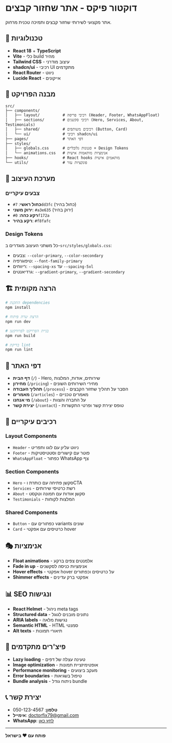 # דוקטור פיקס - אתר שחזור קבצים

אתר מקצועי לשירותי שחזור קבצים ותמיכה טכנית מרחוק.

## 🚀 טכנולוגיות

- **React 18** + **TypeScript**
- **Vite** - כלי build מהיר
- **Tailwind CSS** - עיצוב מודרני
- **shadcn/ui** - רכיבי UI מתקדמים
- **React Router** - ניווט
- **Lucide React** - אייקונים

## 📁 מבנה הפרויקט

```
src/
├── components/
│   ├── layout/          # רכיבי פריסה (Header, Footer, WhatsAppFloat)
│   ├── sections/        # רכיבי סקשנים (Hero, Services, About, Testimonials)
│   ├── shared/          # רכיבים משותפים (Button, Card)
│   └── ui/              # רכיבי shadcn/ui
├── pages/               # דפי האתר
├── styles/
│   ├── globals.css      # סגנונות גלובליים + Design Tokens
│   └── animations.css   # אנימציות מותאמות אישית
├── hooks/               # React hooks מותאמים אישית
└── utils/               # פונקציות עזר
```

## 🎨 מערכת העיצוב

### צבעים עיקריים
- **כחול ראשי**: `#7dd3fc` (כחול בהיר)
- **ירוק משני**: `#a3e635` (ירוק בהיר)
- **רקע כהה**: `#0f172a`
- **רקע בהיר**: `#f8fafc`

### Design Tokens
כל משתני העיצוב מוגדרים ב-`src/styles/globals.css`:
- צבעים: `--color-primary`, `--color-secondary`
- טיפוגרפיה: `--font-family-primary`
- ריווחים: `--spacing-xs` עד `--spacing-5xl`
- גרדיאנטים: `--gradient-primary`, `--gradient-secondary`

## 🏗️ הרצה מקומית

```bash
# התקנת dependencies
npm install

# הרצת שרת פיתוח
npm run dev

# בניית הפרויקט לפרודקשן
npm run build

# בדיקת lint
npm run lint
```

## 📱 דפי האתר

- **דף הבית** (`/`) - Hero, שירותים, אודות, המלצות
- **מחירון** (`/pricing`) - מחירי השירותים השונים
- **תהליך העבודה** (`/process`) - הסבר על תהליך שחזור הקבצים
- **מאמרים** (`/articles`) - מאמרים טכניים
- **מי אנחנו** (`/about`) - על החברה והצוות
- **יצירת קשר** (`/contact`) - טופס יצירת קשר ופרטי התקשרות

## 🔧 רכיבים עיקריים

### Layout Components
- `Header` - ניווט עליון עם לוגו ותפריט
- `Footer` - פוטר עם קישורים וסטטיסטיקות
- `WhatsAppFloat` - כפתור WhatsApp צף

### Section Components
- `Hero` - סקשן פתיחה עם כותרת וCTA
- `Services` - רשת כרטיסי שירותים
- `About` - סקשן אודות עם תמונה וטקסט
- `Testimonials` - המלצות לקוחות

### Shared Components
- `Button` - כפתורים עם variants שונים
- `Card` - כרטיסים עם אפקטי hover

## 🎭 אנימציות

- **Float animations** - אלמנטים צפים ברקע
- **Fade in up** - אנימציות כניסה לסקשנים
- **Hover effects** - אפקטי hover על כרטיסים וכפתורים
- **Shimmer effects** - אפקטי ברק עדינים

## 📊 SEO ונגישות

- **React Helmet** - ניהול meta tags
- **Structured data** - נתונים מובנים לגוגל
- **ARIA labels** - נגישות מלאה
- **Semantic HTML** - HTML סמנטי
- **Alt texts** - תיאורי תמונות

## 🚀 פיצ'רים מתקדמים

- **Lazy loading** - טעינה עצלה של דפים
- **Image optimization** - אופטימיזציית תמונות
- **Performance monitoring** - מעקב ביצועים
- **Error boundaries** - טיפול בשגיאות
- **Bundle analysis** - ניתוח גודל bundle

## 📞 יצירת קשר

- **טלפון**: 050-123-4567
- **אימייל**: doctorfix79@gmail.com
- **WhatsApp**: [לחץ כאן](https://wa.me/972536657279)

---

**פותח עם ❤️ בישראל**